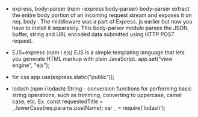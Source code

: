 - express, body-parser (npm i express body-parser)
  body-parser extract the entire body portion of an incoming request stream and exposes it on req. body . The middleware was a part of Express. js earlier but now you have to install it separately. This body-parser module parses the JSON, buffer, string and URL encoded data submitted using HTTP POST request.

- EJS+express (npm i ejs)
  EJS is a simple templating language that lets you generate HTML markup with plain JavaScript.
  app.set("view engine", "ejs");

- for css
  app.use(express.static("public"));

- lodash (npm i lodash)
  String - conversion functions for performing basic string operations, such as trimming, converting to uppercase, camel case, etc.
  Ex. const requestedTitle = \_.lowerCase(req.params.postName);
  var \_ = require('lodash');

